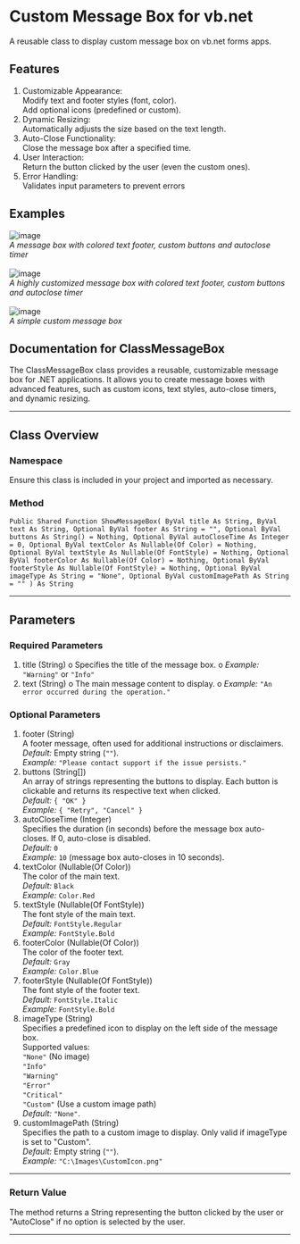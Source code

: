 # Custom Message Box for vb.net
A reusable class to display custom message box on vb.net forms apps.
## Features
1.	Customizable Appearance:
<br>	Modify text and footer styles (font, color).
<br>	Add optional icons (predefined or custom).
2.	Dynamic Resizing:
<br>	Automatically adjusts the size based on the text length.
3.	Auto-Close Functionality:
<br>	Close the message box after a specified time.
4.	User Interaction:
<br>	Return the button clicked by the user (even the custom ones).
5.	Error Handling:
<br>	Validates input parameters to prevent errors

## Examples
![image](https://github.com/user-attachments/assets/3a1dad19-6f78-4174-90c9-d5d9044379ba)\
*A message box with colored text footer, custom buttons and autoclose timer*\
<br>
![image](https://github.com/user-attachments/assets/3f58a5dc-5b83-4da2-92c8-a18318185f0e)\
*A highly customized message box with colored text footer, custom buttons and autoclose timer*\
<br>
![image](https://github.com/user-attachments/assets/0ad7b0ec-8a4c-4430-878e-e65a4aa78574)\
*A simple custom message box*
<br>
## Documentation for ClassMessageBox
The ClassMessageBox class provides a reusable, customizable message box for .NET applications. It allows you to create message boxes with advanced features, such as custom icons, text styles, auto-close timers, and dynamic resizing.
________________________________________________________________________________________________________________________
## Class Overview
### Namespace
Ensure this class is included in your project and imported as necessary.
### Method
`Public Shared Function ShowMessageBox(
    ByVal title As String,
    ByVal text As String,
    Optional ByVal footer As String = "",
    Optional ByVal buttons As String() = Nothing,
    Optional ByVal autoCloseTime As Integer = 0,
    Optional ByVal textColor As Nullable(Of Color) = Nothing,
    Optional ByVal textStyle As Nullable(Of FontStyle) = Nothing,
    Optional ByVal footerColor As Nullable(Of Color) = Nothing,
    Optional ByVal footerStyle As Nullable(Of FontStyle) = Nothing,
    Optional ByVal imageType As String = "None",
    Optional ByVal customImagePath As String = ""
) As String`
________________________________________________________________________________________________________________________
## Parameters
### Required Parameters
1.	title (String)
o	Specifies the title of the message box.
o	*Example:* `"Warning"` or `"Info"`
2.	text (String)
o	The main message content to display.
o	*Example:* `"An error occurred during the operation."`

### Optional Parameters
1.	footer (String)
<br>	A footer message, often used for additional instructions or disclaimers.
<br>	*Default:* Empty string (`""`).
<br>	*Example:* `"Please contact support if the issue persists."`
2.	buttons (String[])
<br>	An array of strings representing the buttons to display. Each button is clickable and returns its respective text when clicked.
<br>	*Default:* `{ "OK" }`
<br>	*Example:* `{ "Retry", "Cancel" }`
3.	autoCloseTime (Integer)
<br>	Specifies the duration (in seconds) before the message box auto-closes. If 0, auto-close is disabled.
<br>	*Default:* `0`
<br>	*Example:* `10` (message box auto-closes in 10 seconds).
4.	textColor (Nullable(Of Color))
<br>	The color of the main text.
<br>	*Default:* `Black`
<br>	*Example:* `Color.Red`
5.	textStyle (Nullable(Of FontStyle))
<br>	The font style of the main text.
<br>	*Default:* `FontStyle.Regular`
<br>	*Example:* `FontStyle.Bold`
6.	footerColor (Nullable(Of Color))
<br>	The color of the footer text.
<br>	*Default:* `Gray`
<br>	*Example:* `Color.Blue`
7.	footerStyle (Nullable(Of FontStyle))
<br>	The font style of the footer text.
<br>	*Default:* `FontStyle.Italic`
<br>	*Example:* `FontStyle.Bold`
8.	imageType (String)
<br>	Specifies a predefined icon to display on the left side of the message box.
<br>	Supported values: 
<br>	`"None"` (No image)
<br>	`"Info"`
<br>	`"Warning"`
<br>	`"Error"`
<br>	`"Critical"`
<br>	`"Custom"` (Use a custom image path)
<br>	*Default:* `"None"`.
9.	customImagePath (String)
<br>	Specifies the path to a custom image to display. Only valid if imageType is set to "Custom".
<br>	*Default:* Empty string (`""`).
<br>	*Example:* `"C:\Images\CustomIcon.png"`
________________________________________________________________________________________________________________________
### Return Value
The method returns a String representing the button clicked by the user or "AutoClose" if no option is selected by the user.
________________________________________________________________________________________________________________________



